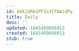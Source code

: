 ```yaml
---
id: kkKjURbSPFZo3IfNAidPy
title: Daily
desc: ''
updated: 1645409666913
created: 1645409666913
stub: true
---
```


